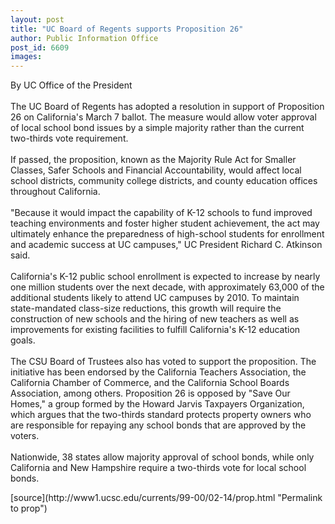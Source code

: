 ```yaml
---
layout: post
title: "UC Board of Regents supports Proposition 26"
author: Public Information Office
post_id: 6609
images:
---
```


<p>
  By UC Office of the President<br>
  <br>
  The UC Board of Regents has adopted a resolution in support of Proposition 26 on California's March 7 ballot. The measure would allow voter approval of local school bond issues by a simple majority rather than the current two-thirds vote requirement.<br>
  <br>
  If passed, the proposition, known as the Majority Rule Act for Smaller Classes, Safer Schools and Financial Accountability, would affect local school districts, community college districts, and county education offices throughout California.<br>
  <br>
  "Because it would impact the capability of K-12 schools to fund improved teaching environments and foster higher student achievement, the act may ultimately enhance the preparedness of high-school students for enrollment and academic success at UC campuses," UC President Richard C. Atkinson said.<br>
  <br>
  California's K-12 public school enrollment is expected to increase by nearly one million students over the next decade, with approximately 63,000 of the additional students likely to attend UC campuses by 2010. To maintain state-mandated class-size reductions, this growth will require the construction of new schools and the hiring of new teachers as well as improvements for existing facilities to fulfill California's K-12 education goals.<br>
  <br>
  The CSU Board of Trustees also has voted to support the proposition. The initiative has been endorsed by the California Teachers Association, the California Chamber of Commerce, and the California School Boards Association, among others. Proposition 26 is opposed by "Save Our Homes," a group formed by the Howard Jarvis Taxpayers Organization, which argues that the two-thirds standard protects property owners who are responsible for repaying any school bonds that are approved by the voters.<br>
  <br>
  Nationwide, 38 states allow majority approval of school bonds, while only California and New Hampshire require a two-thirds vote for local school bonds.
</p>
<p>

</p>
[source](http://www1.ucsc.edu/currents/99-00/02-14/prop.html "Permalink to prop")
